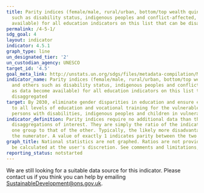 ```yaml
---
title: Parity indices (female/male, rural/urban, bottom/top wealth quintile and others
  such as disability status, indigenous peoples and conflict-affected, as data become
  available) for all education indicators on this list that can be disaggregated
permalink: /4-5-1/
sdg_goal: 4
layout: indicator
indicator: 4.5.1
graph_type: line
un_designated_tier: '2'
un_custodian_agency: UNESCO
target_id: '4.5'
goal_meta_link: http://unstats.un.org/sdgs/files/metadata-compilation/Metadata-Goal-4.pdf
indicator_name: Parity indices (female/male, rural/urban, bottom/top wealth quintile
  and others such as disability status, indigenous peoples and conflict-affected,
  as data become available) for all education indicators on this list that can be
  disaggregated
target: By 2030, eliminate gender disparities in education and ensure equal access
  to all levels of education and vocational training for the vulnerable, including
  persons with disabilities, indigenous peoples and children in vulnerable situations.
indicator_definition: Parity indices require no additional data than the specific
  disaggregations of interest. They are simply the ratio of the indicator value for
  one group to that of the other. Typically, the likely more disadvantaged group is
  the numerator. A value of exactly 1 indicates parity between the two groups.
graph_title: National statistics are not graphed. Ratios are not provided, but can
  be calculated at the user's discretion. See comments and limitations, below.
reporting_status: notstarted
---
```


We are still looking for a suitable data source for this indicator. Please contact us if you think you can help by emailing <a href="mailto:SustainableDevelopment@ons.gov.uk">SustainableDevelopment@ons.gov.uk</a>.


